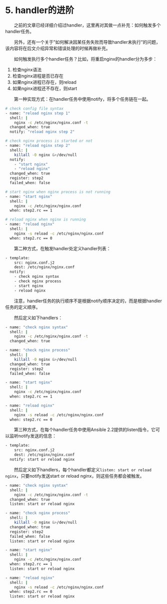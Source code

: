 # 5. handler的进阶

　　之前的文章已经详细介绍过handler，这里再对其做一点补充：如何触发多个handler任务。

　　另外，还有一个关于”如何解决因某任务失败而导致handler未执行”的问题，该内容将在后文介绍异常和错误处理的时候再做补充。

　　如何触发执行多个handler任务？比如，将重启nginx的handler分为多步：

1. 检查nginx语法
2. 检查nginx进程是否已存在
3. 如果nginx进程已存在，则reload
4. 如果nginx进程还不存在，则start

　　第一种实现方式：在handler任务中使用notify，将多个任务链在一起。

```bash
# check config file syntax
- name: "reload nginx step 1"
  shell: |
    nginx -c /etc/nginx/nginx.conf -t
  changed_when: true
  notify: "reload nginx step 2"

# check nginx process is started or not
- name: "reload nginx step 2"
  shell: |
    killall -0 nginx &>/dev/null
  notify: 
    - "start nginx"
    - "reload nginx"
  changed_when: true
  register: step2
  failed_when: false

# start nginx when nginx process is not running
- name: "start nginx"
  shell: |
    nginx -c /etc/nginx/nginx.conf
  when: step2.rc == 1

# reload nginx when nginx is running
- name: "reload nginx"
  shell: |
    nginx -s reload -c /etc/nginx/nginx.conf
  when: step2.rc == 0

```

　　第二种方式，在触发handler处定义handler列表：

```bash
- template: 
    src: nginx.conf.j2
    dest: /etc/nginx/nginx.conf
  notify: 
    - check nginx syntax
    - check nginx process
    - start nginx
    - reload nginx

```

　　注意，handler任务的执行顺序不是根据notify顺序决定的，而是根据handler任务的定义顺序。

　　然后定义如下handlers：

```bash
- name: "check nginx syntax"
  shell: |
    nginx -c /etc/nginx/nginx.conf -t
  changed_when: true

- name: "check nginx process"
  shell: |
    killall -0 nginx &>/dev/null
  changed_when: true
  register: step2
  failed_when: false

- name: "start nginx"
  shell: |
    nginx -c /etc/nginx/nginx.conf
  when: step2.rc == 1

- name: "reload nginx"
  shell: |
    nginx -s reload -c /etc/nginx/nginx.conf
  when: step2.rc == 0

```

　　第三种方式，在每个handler任务中使用Ansible 2.2提供的listen指令，它可以监听notify发送的信息：

```bash
- template: 
    src: nginx.conf.j2
    dest: /etc/nginx/nginx.conf
  notify: start or reload nginx

```

　　然后定义如下handlers，每个handler都定义`listen: start or reload nginx`​，只要notify发送start or reload nginx，则这些任务都会被触发。

```bash
- name: "check nginx syntax"
  shell: |
    nginx -c /etc/nginx/nginx.conf -t
  changed_when: true
  listen: start or reload nginx

- name: "check nginx process"
  shell: |
    killall -0 nginx &>/dev/null
  changed_when: true
  register: step2
  failed_when: false
  listen: start or reload nginx

- name: "start nginx"
  shell: |
    nginx -c /etc/nginx/nginx.conf
  when: step2.rc == 1
  listen: start or reload nginx

- name: "reload nginx"
  shell: |
    nginx -s reload -c /etc/nginx/nginx.conf
  when: step2.rc == 0
  listen: start or reload nginx

```
